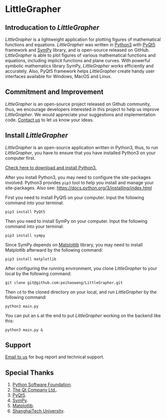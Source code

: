 
# LittleGrapher

## Introducation to *LittleGrapher*

*LittleGrapher* is a lightweight application for plotting figures of mathematical functions and equations. *LittleGrapher* was written in [Python3](https://www.python.org) with [PyQt5](https://riverbankcomputing.com/software/pyqt/intro) framework and [SymPy](http://www.sympy.org/en/index.html) library, and is open-source released on GitHub. *LittleGrapher* is able to plot figures of various mathematical functions and equations, including implicit functions and plane curves. With powerful symbolic mathematics library SymPy, *LittleGrapher* works efficiently and accurately. Also, PyQt5 framework helps *LittleGrapher* create handy user interfaces available for Windows, MacOS and Linux.

## Commitment and Improvement

*LittleGrapher* is an open-source project released on Github community, thus, we encourage developers interested in this project to help us improve *LittleGrapher*. We would appreciate your suggestions and implementation code.
[Contact us](mailto:wangpeihao@gmail.com) to let us know your ideas.

## Install *LittleGrapher*

*LittleGrapher* is an open-source application written in Python3, thus, to run *LittleGrapher*, you have to ensure that you have installed Python3 on your computer first.

[Check here to download and install Python3.](https://www.python.org/downloads/)

After you install Python3, you may need to configure the site-packages involved. Python3 provides ```pip3``` tool to help you install and manage your site-packages. Also see: https://docs.python.org/3/installing/index.html

First you need to install PyQt5 on your computer. Input the following command into your terminal:

```
pip3 install PyQt5
```

Then you need to install SymPy on your computer. Input the following command into your terminal:

```
pip3 install sympy
```

Since SymPy depends on [Matplotlib](https://matplotlib.org) library, you may need to install Matplotlib afterward by the following command:

```
pip3 install matplotlib
```

After configuring the running environment, you clone *LittleGrapher* to your local by the following command:

```
git clone git@github.com:peihaowang/LittleGrapher.git
```

Then ```cd``` to the cloned directory on your local, and run *LittleGrapher* by the following command:

```
python3 main.py
```

You can put an ```&``` at the end to put *LittleGrapher* working on the backend like this:

```
python3 main.py &
```

## Support

[Email to us](mailto:wangpeihao@gmail.com) for bug report and technical support.

## Special Thanks

1. [Python Software Foundation](https://www.python.org).
2. [The Qt Company Ltd.](http://www.qt.io/).
3. [PyQt5](https://riverbankcomputing.com/software/pyqt/intro).
4. [SymPy](http://www.sympy.org/en/index.html).
5. [Matplotlib](https://matplotlib.org).
6. [ShanghaiTech University](http://www.shanghaitech.edu.cn/).
